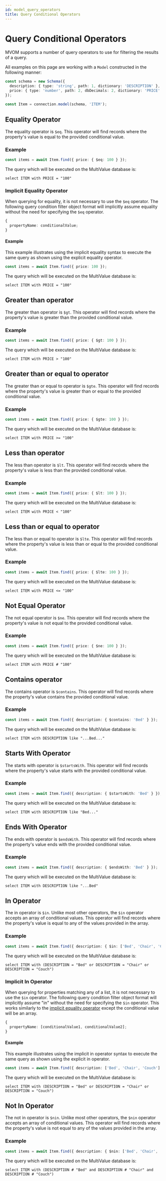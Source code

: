 ```yaml
---
id: model_query_operators
title: Query Conditional Operators
---
```


# Query Conditional Operators

MVOM supports a number of query operators to use for filtering the results of a query.

All examples on this page are working with a `Model` constructed in the following manner:

```ts
const schema = new Schema({
  description: { type: 'string', path: 1, dictionary: 'DESCRIPTION' },
  price: { type: 'number', path: 2, dbDecimals: 2, dictionary: 'PRICE' },
});

const Item = connection.model(schema, 'ITEM');
```

## Equality Operator

The equality operator is `$eq`. This operator will find records where the property's value is equal to the provided conditional value.

### Example

```ts
const items = await Item.find({ price: { $eq: 100 } });
```

The query which will be executed on the MultiValue database is:

```
select ITEM with PRICE = "100"
```

### Implicit Equality Operator

When querying for equality, it is not necessary to use the `$eq` operator. The following query condition filter object format will implicitly assume equality without the need for specifying the `$eq` operator.

```ts
{
  propertyName: conditionalValue;
}
```

#### Example

This example illustrates using the implicit equality syntax to execute the same query as shown using the explicit equality operator.

```ts
const items = await Item.find({ price: 100 });
```

The query which will be executed on the MultiValue database is:

```
select ITEM with PRICE = "100"
```

## Greater than operator

The greater than operator is `$gt`. This operator will find records where the property's value is greater than the provided conditional value.

### Example

```ts
const items = await Item.find({ price: { $gt: 100 } });
```

The query which will be executed on the MultiValue database is:

```
select ITEM with PRICE > "100"
```

## Greater than or equal to operator

The greater than or equal to operator is `$gte`. This operator will find records where the property's value is greater than or equal to the provided conditional value.

### Example

```ts
const items = await Item.find({ price: { $gte: 100 } });
```

The query which will be executed on the MultiValue database is:

```
select ITEM with PRICE >= "100"
```

## Less than operator

The less than operator is `$lt`. This operator will find records where the property's value is less than the provided conditional value.

### Example

```ts
const items = await Item.find({ price: { $lt: 100 } });
```

The query which will be executed on the MultiValue database is:

```
select ITEM with PRICE < "100"
```

## Less than or equal to operator

The less than or equal to operator is `$lte`. This operator will find records where the property's value is less than or equal to the provided conditional value.

### Example

```ts
const items = await Item.find({ price: { $lte: 100 } });
```

The query which will be executed on the MultiValue database is:

```
select ITEM with PRICE <= "100"
```

## Not Equal Operator

The not equal operator is `$ne`. This operator will find records where the property's value is not equal to the provided conditional value.

### Example

```ts
const items = await Item.find({ price: { $ne: 100 } });
```

The query which will be executed on the MultiValue database is:

```
select ITEM with PRICE # "100"
```

## Contains operator

The contains operator is `$contains`. This operator will find records where the property's value contains the provided conditional value.

### Example

```ts
const items = await Item.find({ description: { $contains: 'Bed' } });
```

The query which will be executed on the MultiValue database is:

```
select ITEM with DESCRIPTION like "...Bed..."
```

## Starts With Operator

The starts with operator is `$startsWith`. This operator will find records where the property's value starts with the provided conditional value.

### Example

```ts
const items = await Item.find({ description: { $startsWith: 'Bed' } });
```

The query which will be executed on the MultiValue database is:

```
select ITEM with DESCRIPTION like "Bed..."
```

## Ends With Operator

The ends with operator is `$endsWith`. This operator will find records where the property's value ends with the provided conditional value.

### Example

```ts
const items = await Item.find({ description: { $endsWith: 'Bed' } });
```

The query which will be executed on the MultiValue database is:

```
select ITEM with DESCRIPTION like "...Bed"
```

## In Operator

The in operator is `$in`. Unlike most other operators, the `$in` operator accepts an array of conditional values. This operator will find records where the property's value is equal to any of the values provided in the array.

### Example

```ts
const items = await Item.find({ description: { $in: ['Bed', 'Chair', 'Couch'] } });
```

The query which will be executed on the MultiValue database is:

```
select ITEM with (DESCRIPTION = "Bed" or DESCRIPTION = "Chair" or DESCRIPTION = "Couch")
```

### Implicit In Operator

When querying for properties matching any of a list, it is not necessary to use the `$in` operator. The following query condition filter object format will implicitly assume "in" without the need for specifying the `$in` operator. This works similarly to the [implicit equality operator](#implicit-equality-operator) except the conditional value will be an array.

```ts
{
  propertyName: [conditionalValue1, conditionalValue2];
}
```

#### Example

This example illustrates using the implicit in operator syntax to execute the same query as shown using the explicit in operator.

```ts
const items = await Item.find({ description: ['Bed', 'Chair', 'Couch'] });
```

The query which will be executed on the MultiValue database is:

```
select ITEM with (DESCRIPTION = "Bed" or DESCRIPTION = "Chair" or DESCRIPTION = "Couch")
```

## Not In Operator

The not in operator is `$nin`. Unlike most other operators, the `$nin` operator accepts an array of conditional values. This operator will find records where the property's value is not equal to any of the values provided in the array.

### Example

```ts
const items = await Item.find({ description: { $nin: ['Bed', 'Chair', 'Couch'] } });
```

The query which will be executed on the MultiValue database is:

```
select ITEM with (DESCRIPTION # "Bed" and DESCRIPTION # "Chair" and DESCRIPTION # "Couch")
```
